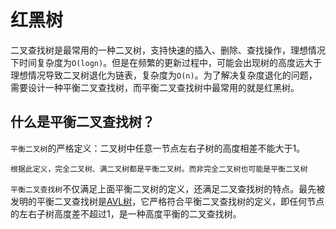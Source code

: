 # 红黑树

二叉查找树是最常用的一种二叉树，支持快速的插入、删除、查找操作，理想情况下时间复杂度为`O(logn)`。但是在频繁的更新过程中，可能会出现树的高度远大于理想情况导致二叉树退化为链表，复杂度为`O(n)`。为了解决复杂度退化的问题，需要设计一种平衡二叉查找树，而平衡二叉查找树中最常用的就是红黑树。

## 什么是平衡二叉查找树？

`平衡二叉树`的严格定义：二叉树中任意一节点左右子树的高度相差不能大于1。

    根据此定义，完全二叉树、满二叉树都是平衡二叉树。而非完全二叉树也可能是平衡二叉树

`平衡二叉查找树`不仅满足上面平衡二叉树的定义，还满足二叉查找树的特点。最先被发明的平衡二叉查找树是[AVL树](https://zh.wikipedia.org/zh-hans/AVL%E6%A0%91)，它严格符合平衡二叉查找树的定义，即任何节点的左右子树高度差不超过1，是一种高度平衡的二叉查找树。


